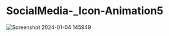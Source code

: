 # SocialMedia-_Icon-Animation5
![Screenshot 2024-01-04 145949](https://github.com/Debarjitmohanty/SocialMedia-_Icon-Animation5/assets/91021174/3ddfc957-ec91-44e6-9205-bf08f685d893)
